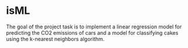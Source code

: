 # isML
The goal of the project task is to implement a linear regression model for predicting the CO2 emissions of cars and a model for classifying cakes using the k-nearest neighbors algorithm.
